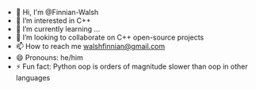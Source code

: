 - 👋 Hi, I'm @Finnian-Walsh
- 👀 I’m interested in C++
- 🌱 I’m currently learning ...
- 💞️ I’m looking to collaborate on C++ open-source projects
- 📫 How to reach me walshfinnian@gmail.com
- 😄 Pronouns: he/him
- ⚡ Fun fact: Python oop is orders of magnitude slower than oop in other languages

<!---
Silver-supergamer/Silver-supergamer is a ✨ special ✨ repository because its `README.md` (this file) appears on your GitHub profile.
You can click the Preview link to take a look at your changes.
--->
